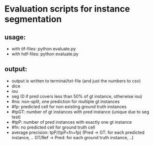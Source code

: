 Evaluation scripts for instance segmentation
=======================================================

usage:
-------
- with tif-files:
  python evaluate.py <pred-file> <gt-file>
- with hdf-files:
  python evaluate.py <pred-file> <gt-file> <hdf-volume-name> <option-fl-suffix>

output:
--------
- output is written to terminal/txt-file (and just the numbers to csv)
- dice
- iou
- seg (0 if pred covers less than 50% of gt instance, otherwise iou)
- #ns: non-split, one prediction for multiple gt instances
- #fp: predicted cell for non existing ground truth instances
- #tpGT: number of gt instances with pred instance (unique due to seg test)
- #tpP: number of pred instances with exactly one gt instance
- #fn: no predicted cell for ground truth cell
- average precision: tpP/(tpP+fn+fp)
  (Pred -> GT: for each predicted instance, ..
  GT/Ref -> Pred: for each ground truth instance, ..)
